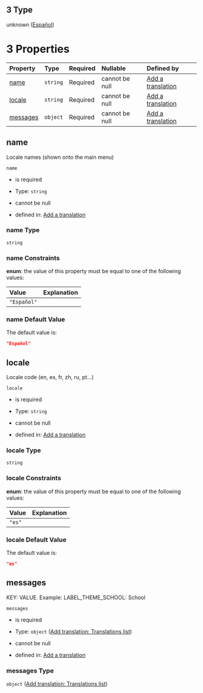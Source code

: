 ## 3 Type

unknown ([Español](add-translation-anyof-español.md))

# 3 Properties

| Property              | Type     | Required | Nullable       | Defined by                                                                                                                                             |
| :-------------------- | :------- | :------- | :------------- | :----------------------------------------------------------------------------------------------------------------------------------------------------- |
| [name](#name)         | `string` | Required | cannot be null | [Add a translation](add-translation-anyof-español-properties-name.md "add-translation.json#/anyOf/3/properties/name")                                  |
| [locale](#locale)     | `string` | Required | cannot be null | [Add a translation](add-translation-anyof-español-properties-locale.md "add-translation.json#/anyOf/3/properties/locale")                              |
| [messages](#messages) | `object` | Required | cannot be null | [Add a translation](add-translation-anyof-español-properties-add-translation-translations-list.md "add-translation.json#/anyOf/3/properties/messages") |

## name

Locale names (shown onto the main menu)

`name`

*   is required

*   Type: `string`

*   cannot be null

*   defined in: [Add a translation](add-translation-anyof-español-properties-name.md "add-translation.json#/anyOf/3/properties/name")

### name Type

`string`

### name Constraints

**enum**: the value of this property must be equal to one of the following values:

| Value       | Explanation |
| :---------- | :---------- |
| `"Español"` |             |

### name Default Value

The default value is:

```json
"Español"
```

## locale

Locale code (en, es, fr, zh, ru, pt...)

`locale`

*   is required

*   Type: `string`

*   cannot be null

*   defined in: [Add a translation](add-translation-anyof-español-properties-locale.md "add-translation.json#/anyOf/3/properties/locale")

### locale Type

`string`

### locale Constraints

**enum**: the value of this property must be equal to one of the following values:

| Value  | Explanation |
| :----- | :---------- |
| `"es"` |             |

### locale Default Value

The default value is:

```json
"es"
```

## messages

KEY: VALUE. Example: LABEL_THEME_SCHOOL: School

`messages`

*   is required

*   Type: `object` ([Add translation: Translations list](add-translation-anyof-español-properties-add-translation-translations-list.md))

*   cannot be null

*   defined in: [Add a translation](add-translation-anyof-español-properties-add-translation-translations-list.md "add-translation.json#/anyOf/3/properties/messages")

### messages Type

`object` ([Add translation: Translations list](add-translation-anyof-español-properties-add-translation-translations-list.md))
